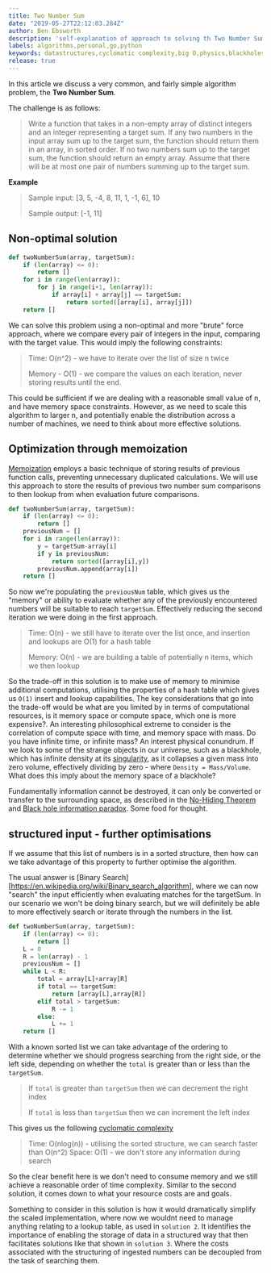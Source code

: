 ```yaml
---
title: Two Number Sum
date: "2019-05-27T22:12:03.284Z"
author: Ben Ebsworth
description: 'self-explanation of approach to solving th Two Number Sum problem'
labels: algorithms,personal,go,python
keywords: datastructures,cyclomatic complexity,big O,physics,blackholes,quantum mechanics,physics
release: true
---
```


In this article we discuss a very common, and fairly simple algorithm problem, the __Two Number Sum__.

The challenge is as follows:

> Write a function that takes in a non-empty array of distinct integers and an integer representing a target sum. If any two numbers in the input array sum up to the target sum, the function should return them in an array, in sorted order. If no two numbers sum up to the target sum, the function should return an empty array. Assume that there will be at most one pair of numbers summing up to the target sum.

**Example**

> Sample input: [3, 5, -4, 8, 11, 1, -1, 6], 10
> 
> Sample output: [-1, 11]

## Non-optimal solution

```python
def twoNumberSum(array, targetSum):
	if (len(array) <= 0):
		return []
	for i in range(len(array)):
		for j in range(i+1, len(array)):
			if array[i] + array[j] == targetSum:
				return sorted([array[i], array[j]])
	return []
```

We can solve this problem using a non-optimal and more "brute" force approach, where we compare every pair of integers in the input, comparing with the target value. This would imply the following constraints:

> Time: O(n^2) - we have to iterate over the list of size n twice
>
> Memory - O(1) - we compare the values on each iteration, never storing results until the end.

This could be sufficient if we are dealing with a reasonable small value of n, and have memory space constraints. However, as we need to scale this algorithm to larger n, and potentially enable the distribution across a number of machines, we need to think about more effective solutions.

## Optimization through memoization

[Memoization](https://en.wikipedia.org/wiki/Memoization) employs a basic technique of storing results of previous function calls, preventing unnecessary duplicated calculations. We will use this approach to store the results of previous two number sum comparisons to then lookup from when evaluation future comparisons.

```python
def twoNumberSum(array, targetSum):
	if (len(array) <= 0):
		return []
	previousNum = []
	for i in range(len(array)):
		y = targetSum-array[i]
		if y in previousNum:
			return sorted([array[i],y])
		previousNum.append(array[i])
	return []
```

So now we're populating the `previousNum` table, which gives us the "memory" or ability to evaluate whether any of the previously encountered numbers will be suitable to reach `targetSum`. Effectively reducing the second iteration we were doing in the first approach.

> Time: O(n) - we still have to iterate over the list once, and insertion and lookups are O(1) for a hash table
> 
> Memory: O(n) - we are building a table of potentially n items, which we then lookup

So the trade-off in this solution is to make use of memory to minimise additional computations, utilising the properties of a hash table which gives us `O(1)` insert and lookup capabilities. The key considerations that go into the trade-off would be what are you limited by in terms of computational resources, is it memory space or compute space, which one is more expensive?. An interesting philosophical extreme to consider is the correlation of compute space with time, and memory space with mass. Do you have infinite time, or infinite mass? An interest physical conundrum. If we look to some of the strange objects in our universe, such as a blackhole, which has infinite density at its [singularity](https://en.wikipedia.org/wiki/Gravitational_singularity), as it collapses a given mass into zero volume, effectively dividing by zero - where `Density = Mass/Volume`. What does this imply about the memory space of a blackhole?

Fundamentally information cannot be destroyed, it can only be converted or transfer to the surrounding space, as described in the [No-Hiding Theorem](https://en.wikipedia.org/wiki/No-hiding_theorem) and [Black hole information paradox](https://en.wikipedia.org/wiki/Black_hole_information_paradox). Some food for thought.

## structured input - further optimisations

If we assume that this list of numbers is in a sorted structure, then how can we take advantage of this property to further optimise the algorithm.

The usual answer is [Binary Search][https://en.wikipedia.org/wiki/Binary_search_algorithm], where we can now "search" the input efficiently when evaluating matches for the targetSum. In our scenario we won't be doing binary search, but we will definitely be able to more effectively search or iterate through the numbers in the list.

```python
def twoNumberSum(array, targetSum):
	if (len(array) <= 0):
		return []
	L = 0
	R = len(array) - 1
	previousNum = []
	while L < R:
		total = array[L]+array[R]
		if total == targetSum:
			return [array[L],array[R]]
		elif total > targetSum:
			R -= 1
		else:
			L += 1
	return []
```

With a known sorted list we can take advantage of the ordering to determine whether we should progress searching from the right side, or the left side, depending on whether the `total` is greater than or less than the `targetSum`.

> If `total` is greater than `targetSum` then we can decrement the right index
> 
> If `total` is less than `targetSum` then we can increment the left index

This gives us the following [cyclomatic complexity](https://en.wikipedia.org/wiki/Cyclomatic_complexity)

> Time: O(nlog(n)) - utilising the sorted structure, we can search faster than O(n^2)
> Space: O(1) - we don't store any information during search

So the clear benefit here is we don't need to consume memory and we still achieve a reasonable order of time complexity. Similar to the second solution, it comes down to what your resource costs are and goals.

Something to consider in this solution is how it would dramatically simplify the scaled implementation, where now we wouldnt need to manage anything relating to a lookup table, as used in `solution 2`. It identifies the importance of enabling the storage of data in a structured way that then facilitates solutions like that shown in `solution 3`. Where the costs associated with the structuring of ingested numbers can be decoupled from the task of searching them.